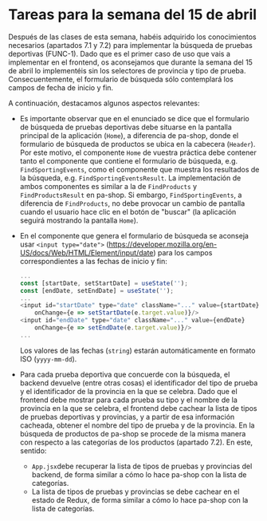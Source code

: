 # Tareas para la semana del 15 de abril

Después de las clases de esta semana, habéis adquirido los conocimientos necesarios (apartados 7.1 y 7.2) para implementar la búsqueda de pruebas deportivas (FUNC-1). Dado que es el primer caso de uso que vais a implementar en el frontend, os aconsejamos que durante la semana del 15 de abril lo implementéis sin los selectores de provincia y tipo de prueba. Consecuentemente, el formulario de búsqueda sólo contemplará los campos de fecha de inicio y fin.

A continuación, destacamos algunos aspectos relevantes:

- Es importante observar que en el enunciado se dice que el formulario de búsqueda de pruebas deportivas debe situarse en la pantalla principal de la aplicación (`Home`), a diferencia de pa-shop, donde el formulario de búsqueda de productos se ubica en la cabecera (`Header`). Por este motivo, el componente `Home` de vuestra práctica debe contener tanto el componente que contiene el formulario de búsqueda, e.g. `FindSportingEvents`, como el componente que muestra los resultados de la búsqueda, e.g. `FindSportingEventsResult`. La implementación de ambos componentes es similar a la de `FindProducts` y `FindProductsResult` en pa-shop. Si embargo, `FindSportingEvents`, a diferencia de `FindProducts`, no debe provocar un cambio de pantalla cuando el usuario hace clic en el botón de "buscar" (la aplicación seguirá mostrando la pantalla `Home`).

- En el componente que genera el formulario de búsqueda se aconseja usar `<input type="date">` (https://developer.mozilla.org/en-US/docs/Web/HTML/Element/input/date) para los campos correspondientes a las fechas de inicio y fin:

  ```js
  ...
  const [startDate, setStartDate] = useState('');
  const [endDate, setEndDate] = useState('');
  ...
  <input id="startDate" type="date" className="..." value={startDate}
      onChange={e => setStartDate(e.target.value)}/>
  <input id="endDate" type="date" className="..." value={endDate}
      onChange={e => setEndDate(e.target.value)}/>
  ...
  ```

  Los valores de las fechas (`string`) estarán automáticamente en formato ISO (`yyyy-mm-dd`).

- Para cada prueba deportiva que concuerde con la búsqueda, el backend devuelve (entre otras cosas) el identificador del tipo de prueba y el identificador de la provincia en la que se celebra. Dado que el frontend debe mostrar para cada prueba su tipo y el nombre de la provincia en la que se celebra, el frontend debe cachear la lista de tipos de pruebas deportivas y provincias, y a partir de esa información cacheada, obtener el nombre del tipo de prueba y de la provincia. En la búsqueda de productos de pa-shop se procede de la misma manera con respecto a las categorías de los productos (apartado 7.2). En este, sentido:
  - `App.jsx`debe recuperar la lista de tipos de pruebas y provincias del backend, de forma similar a cómo lo hace pa-shop con la lista de categorías.
  - La lista de tipos de pruebas y provincias se debe cachear en el estado de Redux, de forma similar a cómo lo hace pa-shop con la lista de categorías.
